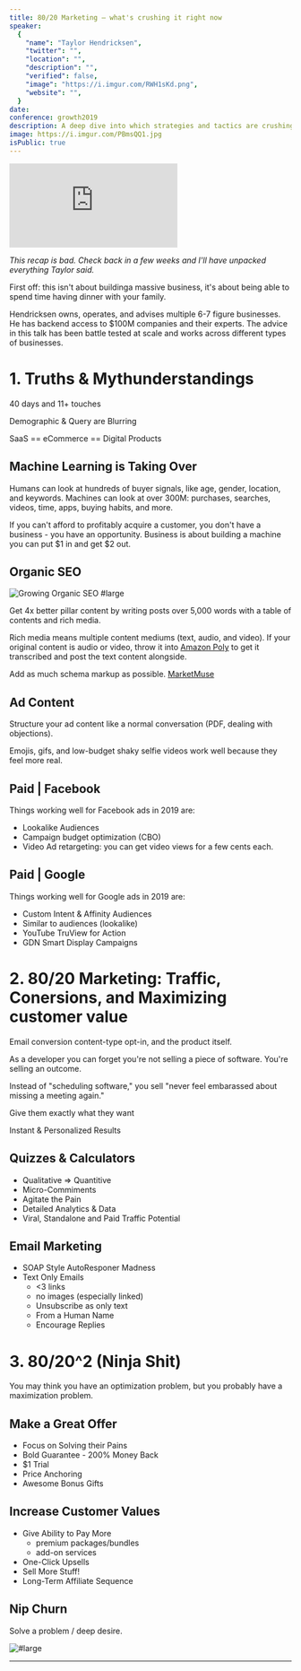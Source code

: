 ```yaml
---
title: 80/20 Marketing – what's crushing it right now
speaker:
  {
    "name": "Taylor Hendricksen",
    "twitter": "",
    "location": "",
    "description": "",
    "verified": false,
    "image": "https://i.imgur.com/RWH1sKd.png",
    "website": "",
  }
date:
conference: growth2019
description: A deep dive into which strategies and tactics are crushing it today at each stage of the customer buying journey (Traffic, Conversion, Monetization and Maximization).
image: https://i.imgur.com/PBmsQQ1.jpg
isPublic: true
---
```


<div class="iframe-wrapper"><iframe class="responsive-iframe" src="https://www.facebook.com/plugins/video.php?href=https%3A%2F%2Fwww.facebook.com%2Fcgenco%2Fvideos%2F10156555484629221%2F&show_text=0&width=560" scrolling="no" frameborder="0" allowTransparency="true" allowFullScreen="true" ></iframe></div>

_This recap is bad. Check back in a few weeks and I'll have unpacked everything Taylor said._

First off: this isn't about buildinga massive business, it's about being able to spend time having dinner with your family.

Hendricksen owns, operates, and advises multiple 6-7 figure businesses. He has backend access to \$100M companies and their experts. The advice in this talk has been battle tested at scale and works across different types of businesses.

# 1. Truths & Mythunderstandings

<!-- World class experts bat 0.400. Don't expect a home run every time. -->

<!-- 1-2 Channels = \$100M -->

40 days and 11+ touches

Demographic & Query are Blurring

SaaS == eCommerce == Digital Products

## Machine Learning is Taking Over

Humans can look at hundreds of buyer signals, like age, gender, location, and keywords. Machines can look at over 300M: purchases, searches, videos, time, apps, buying habits, and more.

If you can't afford to profitably acquire a customer, you don't have a business - you have an opportunity. Business is about building a machine you can put \$1 in and get \$2 out.

## Organic SEO

![Growing Organic SEO #large](https://i.imgur.com/RtVDATo.jpg)

Get 4x better pillar content by writing posts over 5,000 words with a table of contents and rich media.

Rich media means multiple content mediums (text, audio, and video). If your original content is audio or video, throw it into [Amazon Poly](https://aws.amazon.com/polly/) to get it transcribed and post the text content alongside.

Add as much schema markup as possible. [MarketMuse](https://www.marketmuse.com/)

## Ad Content

Structure your ad content like a normal conversation (PDF, dealing with objections).

Emojis, gifs, and low-budget shaky selfie videos work well because they feel more real.

## Paid | Facebook

Things working well for Facebook ads in 2019 are:

- Lookalike Audiences
- Campaign budget optimization (CBO)
- Video Ad retargeting: you can get video views for a few cents each.

## Paid | Google

Things working well for Google ads in 2019 are:

- Custom Intent & Affinity Audiences
- Similar to audiences (lookalike)
- YouTube TruView for Action
- GDN Smart Display Campaigns

# 2. 80/20 Marketing: Traffic, Conersions, and Maximizing customer value

Email conversion content-type opt-in, and the product itself.

As a developer you can forget you're not selling a piece of software. You're selling an outcome.

Instead of "scheduling software," you sell "never feel embarassed about missing a meeting again."

Give them exactly what they want

Instant & Personalized Results

## Quizzes & Calculators

- Qualitative => Quantitive
- Micro-Commiments
- Agitate the Pain
- Detailed Analytics & Data
- Viral, Standalone and Paid Traffic Potential

## Email Marketing

- SOAP Style AutoResponer Madness
- Text Only Emails
  - <3 links
  - no images (especially linked)
  - Unsubscribe as only text
  - From a Human Name
  - Encourage Replies

# 3. 80/20^2 (Ninja Shit)

You may think you have an optimization problem, but you probably have a maximization problem.

## Make a Great Offer

- Focus on Solving their Pains
- Bold Guarantee - 200% Money Back
- \$1 Trial
- Price Anchoring
- Awesome Bonus Gifts

## Increase Customer Values

- Give Ability to Pay More
  - premium packages/bundles
  - add-on services
- One-Click Upsells
- Sell More Stuff!
- Long-Term Affiliate Sequence

## Nip Churn

Solve a problem / deep desire.

![#large](https://i.imgur.com/LfdrCW1.jpg)

---
